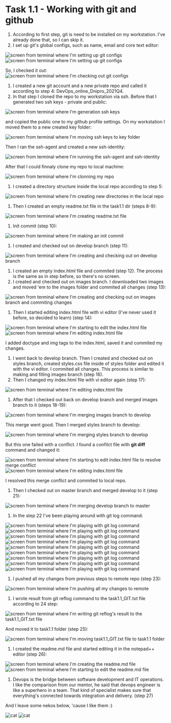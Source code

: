 # **Task 1.1** - Working with git and github 

1. According to first step, git is need to be installed on my workstation. I've already done that, so I can skip it.
1. I set up git's global configs, such as name, email and core text editor: 

![screen from terminal where I'm setting up git configs](/images/2.0.png?raw=true)
![screen from terminal where I'm setting up git configs](/images/2.1.png)

So, I checked it out:
 ![screen from terminal where I'm checking out git configs](/images/2.2.png)
 
1. I created a new git account and a new private repo and called it according to step 4: DevOps_online_Dnipro_2021Q4.
1. In that step I cloned the repo to my workstation via ssh. Before that I generated two ssh keys - private and public: 

![screen from terminal where I'm generation ssh keys](/images/6.0.png)

and copied the public one to my github profile settings. On my workstation I moved them to a new created key folder:

![screen from terminal where I'm moving ssh keys to key folder](/images/6.1.png)

Then I ran the ssh-agent and created a new ssh-identity:

![screen from terminal where I'm running the ssh-agent and ssh-identity](/images/6.2.png)

After that I could finnaly clone my repo to local machine:
 
![screen from terminal where I'm clonning my repo](/images/6.3.png)
 
1. I created a directory structure inside the local repo according to step 5:

![screen from terminal where I'm creating new directories in the local repo](/images/8.png)

1. Then I created an empty readme.txt file in the task1.1 dir (steps 8-9):

![screen from terminal where I'm creating readme.txt file](/images/9.png)

1. Init commit (step 10):

![screen from terminal where I'm making an init commit](/images/10.png)

1. I created and checked out on develop branch (step 11):

![screen from terminal where I'm creating and checking out on develop branch](/images/11.png)

1. I created an empty index.html file and commited (step 12). The process is the same as in step before, so there's no screen.
1. I created and checked out on images branch. I downloaded two images and moved 'em to the images folder and commited all changes (step 13):

![screen from terminal where I'm creating and checking out on images branch and commiting changes](/images/13.png)

1. Then I started editing index.html file with vi editor (I've never used it before, so decided to learn) (step 14):

![screen from terminal where I'm starting to edit the index.html file](/images/14.0.png)
![screen from terminal where I'm editing index.html file](/images/14.1.png)

I added doctype and img tags to the index.html, saved it and commited my changes.

1. I went back to develop branch. Then I created and checked out on styles branch, created styles.css file inside of styles folder and edited it with the vi editor. I commited all changes. This process is similar to making and filling images branch (step 16).
1. Then I changed my index.html file with vi editor again (step 17):

![screen from terminal where I'm editing index.html file](/images/17.png)

1. After that I checked out back on develop branch and merged images branch to it (steps 18-19):

![screen from terminal where I'm merging images branch to develop](/images/19.0.png)

This merge went good. Then I merged styles branch to develop:

![screen from terminal where I'm merging styles branch to develop](/images/19.1.png)

But this one failed with a conflict. I found a confilct file with **git diff** command and changed it:

![screen from terminal where I'm starting to edit index.html file to resolve merge conflict](/images/19.2.png) ![screen from terminal where I'm editing index.html file](/images/19.3.png)

I resolved this merge conflict and commited to local repo.

1. Then I checked out on master branch and merged develop to it (step 21):

![screen from terminal where I'm merging develop branch to master](/images/21.png)

1. In the step 22 I've been playing around with git log command:

![screen from terminal where I'm playing with git log command](/images/22.0.png)
![screen from terminal where I'm playing with git log command](/images/22.1.png)
![screen from terminal where I'm playing with git log command](/images/22.2.png)
![screen from terminal where I'm playing with git log command](/images/22.3.png)
![screen from terminal where I'm playing with git log command](/images/22.4.png)
![screen from terminal where I'm playing with git log command](/images/22.5.png)
![screen from terminal where I'm playing with git log command](/images/22.6.png)
![screen from terminal where I'm playing with git log command](/images/22.7.png)
![screen from terminal where I'm playing with git log command](/images/22.8.png)

1. I pushed all my changes from previous steps to remote repo (step 23):

![screen from terminal where I'm pushing all my changes to remote](/images/23.png)

1. I wrote result from git reflog command to the task1.1_GIT.txt file according to 24 step:

![screen from terminal where I'm writing git reflog's result to the task1.1_GIT.txt file](/images/24.png)

And moved it to task1.1 folder (step 25):
 
![screen from terminal where I'm moving task1.1_GIT.txt file to task1.1 folder](/images/25.png)

1. I created the readme.md file and started editing it in the notepad++ editor (step 26):

![screen from terminal where I'm creating the readme.md file](/images/26.0.png)
![screen from terminal where I'm starting to edit the readme.md file](/images/26.1.png)

1. Devops is the bridge between software development and IT operations. I like the comparison from our mentor, he said that devops engineer is like a superhero in a team. That kind of specialist makes sure that everything's connected towards integration and delivery. (step 27)

And I leave some nekos below, 'cause I like them :)

![cat](/images/cat1.jpeg)
![cat](/images/cat2.png)
